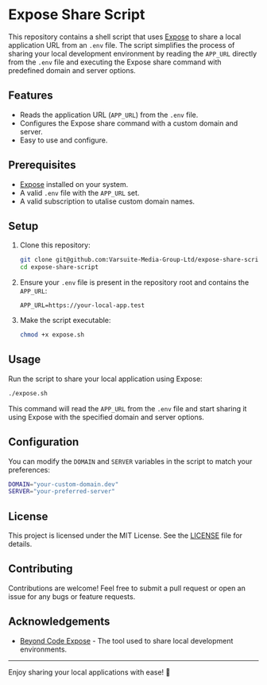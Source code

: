 
# Expose Share Script

This repository contains a shell script that uses [Expose](https://beyondco.de/docs/expose/introduction) to share a local application URL from an `.env` file. The script simplifies the process of sharing your local development environment by reading the `APP_URL` directly from the `.env` file and executing the Expose share command with predefined domain and server options.

## Features

- Reads the application URL (`APP_URL`) from the `.env` file.
- Configures the Expose share command with a custom domain and server.
- Easy to use and configure.

## Prerequisites

- [Expose](https://beyondco.de/docs/expose/introduction) installed on your system.
- A valid `.env` file with the `APP_URL` set.
- A valid subscription to utalise custom domain names.

## Setup

1. Clone this repository:
   ```bash
   git clone git@github.com:Varsuite-Media-Group-Ltd/expose-share-script.git
   cd expose-share-script
   ```

2. Ensure your `.env` file is present in the repository root and contains the `APP_URL`:
   ```env
   APP_URL=https://your-local-app.test
   ```

3. Make the script executable:
   ```bash
   chmod +x expose.sh
   ```

## Usage

Run the script to share your local application using Expose:

```bash
./expose.sh
```

This command will read the `APP_URL` from the `.env` file and start sharing it using Expose with the specified domain and server options.

## Configuration

You can modify the `DOMAIN` and `SERVER` variables in the script to match your preferences:

```bash
DOMAIN="your-custom-domain.dev"
SERVER="your-preferred-server"
```

## License

This project is licensed under the MIT License. See the [LICENSE](LICENSE) file for details.

## Contributing

Contributions are welcome! Feel free to submit a pull request or open an issue for any bugs or feature requests.

## Acknowledgements

- [Beyond Code Expose](https://beyondco.de/docs/expose/introduction) - The tool used to share local development environments.

---

Enjoy sharing your local applications with ease! 🎉
